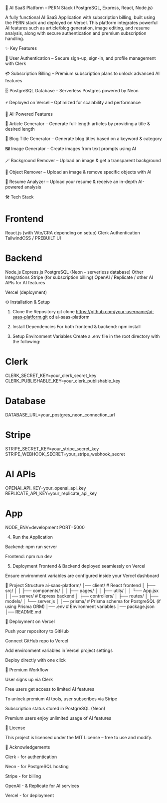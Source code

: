 🚀 AI SaaS Platform – PERN Stack (PostgreSQL, Express, React, Node.js)

A fully functional AI SaaS Application with subscription billing, built using the PERN stack and deployed on Vercel.
This platform integrates powerful AI features such as article/blog generation, image editing, and resume analysis, along with secure authentication and premium subscription handling.

✨ Key Features

🔐 User Authentication – Secure sign-up, sign-in, and profile management with Clerk

💳 Subscription Billing – Premium subscription plans to unlock advanced AI features

🗄️ PostgreSQL Database – Serverless Postgres powered by Neon

⚡ Deployed on Vercel – Optimized for scalability and performance

🧠 AI-Powered Features

📝 Article Generator – Generate full-length articles by providing a title & desired length

📰 Blog Title Generator – Generate blog titles based on a keyword & category

🖼️ Image Generator – Create images from text prompts using AI

🪄 Background Remover – Upload an image & get a transparent background

🎯 Object Remover – Upload an image & remove specific objects with AI

📄 Resume Analyzer – Upload your resume & receive an in-depth AI-powered analysis

🛠️ Tech Stack
# Frontend
React.js (with Vite/CRA depending on setup)
Clerk Authentication
TailwindCSS / PREBUILT UI

# Backend
Node.js
Express.js
PostgreSQL (Neon – serverless database)
Other Integrations
Stripe (for subscription billing)
OpenAI / Replicate / other AI APIs for AI features

Vercel (deployment)

⚙️ Installation & Setup
1. Clone the Repository
git clone https://github.com/your-username/ai-saas-platform.git
cd ai-saas-platform

2. Install Dependencies
For both frontend & backend:
npm install

3. Setup Environment Variables
Create a .env file in the root directory with the following:

# Clerk
CLERK_SECRET_KEY=your_clerk_secret_key
CLERK_PUBLISHABLE_KEY=your_clerk_publishable_key

# Database
DATABASE_URL=your_postgres_neon_connection_url

# Stripe
STRIPE_SECRET_KEY=your_stripe_secret_key
STRIPE_WEBHOOK_SECRET=your_stripe_webhook_secret

# AI APIs
OPENAI_API_KEY=your_openai_api_key
REPLICATE_API_KEY=your_replicate_api_key

# App
NODE_ENV=development
PORT=5000

4. Run the Application

Backend:
npm run server


Frontend:
npm run dev

5. Deployment
Frontend & Backend deployed seamlessly on Vercel

Ensure environment variables are configured inside your Vercel dashboard

📂 Project Structure
ai-saas-platform/
│── client/            # React frontend
│   ├── src/
│   │   ├── components/
│   │   ├── pages/
│   │   ├── utils/
│   │   └── App.jsx
│
│── server/            # Express backend
│   ├── controllers/
│   ├── routes/
│   ├── models/
│   └── server.js
│
│── prisma/            # Prisma schema for PostgreSQL (if using Prisma ORM)
│── .env               # Environment variables
│── package.json
│── README.md

🚀 Deployment on Vercel

Push your repository to GitHub

Connect GitHub repo to Vercel

Add environment variables in Vercel project settings

Deploy directly with one click

🔑 Premium Workflow

User signs up via Clerk

Free users get access to limited AI features

To unlock premium AI tools, user subscribes via Stripe

Subscription status stored in PostgreSQL (Neon)

Premium users enjoy unlimited usage of AI features



📜 License

This project is licensed under the MIT License – free to use and modify.

🙌 Acknowledgements

Clerk - for authentication

Neon - for PostgreSQL hosting

Stripe - for billing

OpenAI - & Replicate for AI services

Vercel - for deployment
